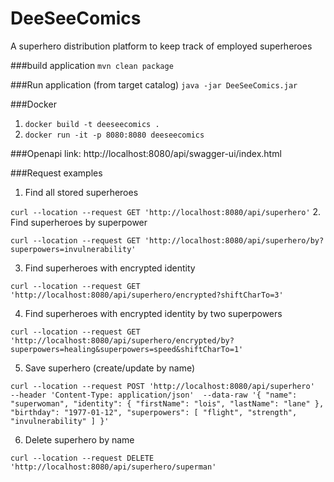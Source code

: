 # DeeSeeComics
A superhero distribution platform to keep track of employed superheroes 

###build application
`mvn clean package`

###Run application (from target catalog)
`java -jar DeeSeeComics.jar`

###Docker
1. `docker build -t deeseecomics .`
2. `docker run -it -p 8080:8080 deeseecomics`

###Openapi link:
http://localhost:8080/api/swagger-ui/index.html

###Request examples

1. Find all stored superheroes

`curl --location --request GET 'http://localhost:8080/api/superhero'`
2. Find superheroes by superpower

`curl --location --request GET 'http://localhost:8080/api/superhero/by?superpowers=invulnerability'`

3. Find superheroes with encrypted identity

`curl --location --request GET 'http://localhost:8080/api/superhero/encrypted?shiftCharTo=3'`

4. Find superheroes with encrypted identity by two superpowers

`curl --location --request GET 'http://localhost:8080/api/superhero/encrypted/by?superpowers=healing&superpowers=speed&shiftCharTo=1'`

5. Save superhero (create/update by name)

`curl --location --request POST 'http://localhost:8080/api/superhero' 
--header 'Content-Type: application/json' 
--data-raw '{
"name": "superwoman",
"identity": {
"firstName": "lois",
"lastName": "lane"
},
"birthday": "1977-01-12",
"superpowers": [
"flight",
"strength",
"invulnerability"
]
}'`

6. Delete superhero by name

`curl --location --request DELETE 'http://localhost:8080/api/superhero/superman'`
